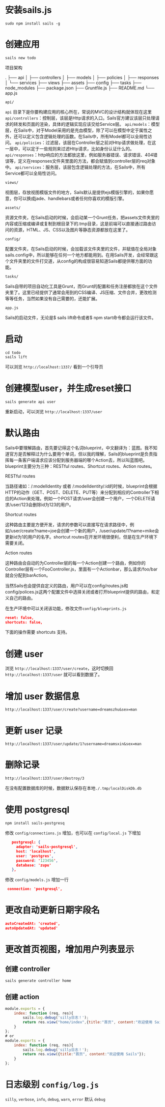 # 安装sails.js
```shell
sudo npm install sails -g
```

# 创建应用
```shell
sails new todo
```

项目架构

.
├── api
│   ├── controllers
│   ├── models
│   ├── policies
│   ├── responses
│   └── services
├── views
├── assets
├── config
├── tasks
├── node_modules
├── package.json
├── Gruntfile.js
├── README.md
└── app.js

`api/`

`api` 目录下是你要构建应用的核心所在，常说的MVC的设计结构就体现在这里
`api/controllers`：控制层，该层是Http请求的入口。Sails官方建议该层只处理请求的转发和页面的渲染，具体的逻辑实现应该交给Service层。
`api/models`：模型层，在Sails中，对于Model采用的是充血模型，除了可以在模型中定于属性之外，还可以定义包含逻辑处理的函数。在Sails中，所有Model都可以全局性访问。
`api/policies`：过滤层，该层在Controller层之前对Http请求做处理，在这一层中，可以定于一些规则来过滤Http请求，比如身份认证什么的。
`api/responses`：http响应的方法都放这里，例如服务器错误、请求错误、404错误等，定义在responses文件夹里面的方法，都会赋值到controller层的req对象中。
`api/services`：服务层，该层包含逻辑处理的方法，在Sails中，所有Service都可以全局性访问。

`views/`

视图层，存放视图模版文件的地方，Sails默认是提供ejs模版引擎的，如果你愿意，你可以换成jade、handlebars或者任何你喜欢的模版引擎。

`assets/`

资源文件夹，在Sails启动的时候，会启动某一个Grunt任务，把assets文件夹里的内容或压缩或编译或复制到根目录下的.tmp目录，这是前端可以直接通过路由访问的资源，HTML、JS、CSS以及图片等静态资源都放在这里了。

`config/`

配置文件夹，在Sails启动的时候，会加载该文件夹里的文件，并赋值在全局对象sails.config中，所以能够在任何一个地方都能用到。在用Sails开发，会经常跟这个文件夹里的文件打交道，从config的构成很容易知道Sails都提供哪方面的功能。

`tasks/`

Sails自带的项目自动化工具是Grunt，而Grunt的配置和任务注册都放在这个文件夹里了。这里已经提供了通常会用到的CSS编译、JS压缩、文件合并，更改检测等等任务，当然如果没有自己需要的，还能扩展。

`app.js`

Sails的启动文件，无论是$ sails lift命令或者$ npm start命令都会运行该文件。

# 启动
```shell
cd todo
sails lift
```

可以浏览 `http://localhost:1337/` 看到一个引导页

# 创建模型user，并生成reset接口
```shell
sails generate api user
```

重新启动，可以浏览 `http://localhost:1337/user`


# 默认路由

Sails中要理解路由，首先要记得这个名词blueprint，中文翻译为：蓝图。我不知道官方是否解释过为什么要用个单词，但以我的理解，Sails的blueprint是负责指挥每一条客户端请求应该分配到服务器端的哪个Action去，所以叫蓝图吧。
blueprint主要分为三种：RESTful routes、Shortcut routes、Action routes。

RESTful routes

当路径诸如：/:modelIdentity 或者 /:modelIdentity/:id的时候，blueprint会根据HTTP的动作（GET、POST、DELETE、PUT等）来分配到相应的Controller下相应的Action来处理。例如一个POST请求/user会创建一个用户，一个DELETE请求/user/123会删除id为123的用户。

Shortcut routes

这种路由主要是方便开发，请求的参数可以直接写在请求路径中，例如/user/create?name=joe会创建一个新的用户，/user/update/1?name=mike会更新id为1的用户的名字。shortcut routes在开发环境很便利，但是在生产环境下需要关闭。

Action routes

这种路由会自动的为Controller层的每一个Action创建一个路由，例如你的Controller层有一个FooController.js，里面有一个Actionbar，那么请求/foo/bar就会分配到barAction。

当然Sails也会提供自定义的路由，用户可以在config/routes.js和config/polices.js这两个配置文件中选择关闭或者打开blueprint提供的路由，和定义自己的路由。

在生产环境中可以关闭该功能，修改文件`config/blueprints.js`

```json
reset: false,
shortcuts: false,
```

下面的操作需要 shortcuts 支持。

# 创建 user

浏览 `http://localhost:1337/user/create`，这时切换回 `http://localhost:1337/user` 就可以看到数据了。

# 增加 user 数据信息
`http://localhost:1337/user/create?username=dreamszhu&sex=man`

# 更新 user 记录
`http://localhost:1337/user/update/1?username=dreamsxin&sex=man`

# 删除记录
`http://localhost:1337/user/destroy/3`

在没有配置数据库的时候，数据默认保存在本地`./.tmp/localDiskDb.db`

# 使用 postgresql
```shell
npm install sails-postgresq
```
修改 `config/connections.js` 增加，也可以在 `config/local.js` 下增加
```json
   postgresql: {
     adapter: 'sails-postgresql',
     host: 'localhost',
     user: 'postgres',
     password: '123456',
     database: 'zupu'
   },
```
修改 `config/models.js` 增加一行
```json
 connection: 'postgresql',
```

# 更改自动更新日期字段名
```json
autoCreatedAt: 'created',
autoUpdatedAt: 'updated'
```

# 更改首页视图，增加用户列表显示

## 创建 controller
```shell
sails generate controller home
```

## 创建 action
```js
module.exports = {
	index: function (req, res){
		sails.log.debug('silly日志！');
		return res.view("home/index",{title:"首页", content:"欢迎使用 Sails"});
	}
};
# or
module.exports = {
	index: function (req, res){
		sails.log.debug('silly日志！');
		return res.view({title:"首页", content:"欢迎使用 Sails"});
	}
};
```

# 日志级别 `config/log.js`
`silly`, `verbose`, `info`, `debug`, `warn`, `error`
默认 `debug`
